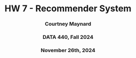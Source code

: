 <h1 align = "center">HW 7 - Recommender System</h1>

<h3 align = "center">Courtney Maynard</h3>
<h3 align = "center">DATA 440, Fall 2024</h3>
<h3 align = "center">November 26th, 2024</h3>
